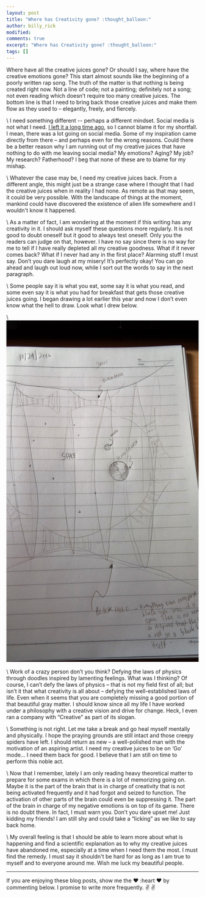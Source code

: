 ```yaml
---
layout: post
title: "Where has Creativity gone? :thought_balloon:"
author: billy_rick
modified: 
comments: true
excerpt: "Where has Creativity gone? :thought_balloon:"
tags: []
---
```


Where have all the creative juices gone? Or should I say, where have the creative emotions gone? This start almost sounds like the beginning of a poorly written rap song. The truth of the matter is that nothing is being created right now. Not a line of code; not a painting; definitely not a song; not even reading which doesn’t require too many creative juices. The bottom line is that I need to bring back those creative juices and make them flow as they used to – elegantly, freely, and fiercely.

\\
I need something different -- perhaps a different mindset. Social media is not what I need. [I left it a long time ago](http://elvissaravia.com/the-best-things-about-a-social-media-retreat/), so I cannot blame it for my shortfall. I mean, there was a lot going on social media. Some of my inspiration came directly from there – and perhaps even for the wrong reasons. Could there be a better reason why I am running out of my creative juices that have nothing to do with me leaving social media? My emotions? Aging? My job? My research? Fatherhood? I beg that none of these are to blame for my mishap. 

\\
Whatever the case may be, I need my creative juices back. From a different angle, this might just be a strange case where I thought that I had the creative juices when in reality I had none. As remote as that may seem, it could be very possible. With the landscape of things at the moment, mankind could have discovered the existence of alien life somewhere and I wouldn't know it happened. 

\\
As a matter of fact, I am wondering at the moment if this writing has any creativity in it. I should ask myself these questions more regularly. It is not good to doubt oneself but it good to always test oneself. Only you the readers can judge on that, however. I have no say since there is no way for me to tell if I have really depleted all my creative goodness. What if it never comes back? What if I never had any in the first place? Alarming stuff I must say. Don’t you dare laugh at my misery! It’s perfectly okay! You can go ahead and laugh out loud now, while I sort out the words to say in the next paragraph.

\\
Some people say it is what you eat, some say it is what you read, and some even say it is what you had for breakfast that gets those creative juices going. I began drawing a lot earlier this year and now I don’t even know what the hell to draw. Look what I drew below. 

\\
![alt text](https://github.com/omarsar/omarsar.github.io/blob/master/images/space.jpg?raw=true "Space")

\\
Work of a crazy person don’t you think? Defying the laws of physics through doodles inspired by lamenting feelings. What was I thinking? Of course, I can’t defy the laws of physics – that is not my field first of all; but isn’t it that what creativity is all about – defying the well-established laws of life. Even when it seems that you are completely missing a good portion of that beautiful gray matter. I should know since all my life I have worked under a philosophy with a creative vision and drive for change. Heck, I even ran a company with “Creative” as part of its slogan.

\\
Something is not right. Let me take a break and go heal myself mentally and physically. I hope the praying grounds are still intact and those creepy spiders have left. I should return as new – a well-polished man with the motivation of an aspiring artist. I need my creative juices to be on ‘Go’ mode… I need them back for good. I believe that I am still on time to perform this noble act. 

\\
Now that I remember, lately I am only reading heavy theoretical matter to prepare for some exams in which there is a lot of memorizing going on. Maybe it is the part of the brain that is in charge of creativity that is not being activated frequently and it had forgot and seized to function. The activation of other parts of the brain could even be suppressing it. The part of the brain in charge of my negative emotions is on top of its game. There is no doubt there. In fact, I must warn you. Don’t you dare upset me! Just kidding my friends! I am still shy and could take a “licking” as we like to say back home.

\\ 
My overall feeling is that I should be able to learn more about what is happening and find a scientific explanation as to why my creative juices have abandoned me, especially at a time when I need them the most. I must find the remedy. I must say it shouldn't be hard for as long as I am true to myself and to everyone around me. Wish me luck my beautiful people.

---
If you are enjoying these blog posts, show me the :heart: :heart :heart: by commenting below. I promise to write more frequently. :v: :v:
